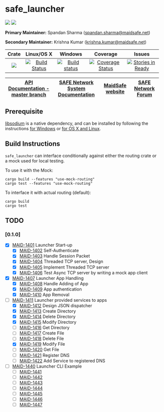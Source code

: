 # safe_launcher

[![](https://img.shields.io/badge/Project%20SAFE-Approved-green.svg)](http://maidsafe.net/applications) [![](https://img.shields.io/badge/License-GPL3-green.svg)](https://github.com/maidsafe/crust/blob/master/COPYING)


**Primary Maintainer:**     Spandan Sharma (spandan.sharma@maidsafe.net)

**Secondary Maintainer:**   Krishna Kumar (krishna.kumar@maidsafe.net)

|Crate|Linux/OS X|Windows|Coverage|Issues|
|:---:|:--------:|:-----:|:------:|:----:|
|[![](http://meritbadge.herokuapp.com/safe_launcher)](https://crates.io/crates/safe_launcher)|[![Build Status](https://travis-ci.org/maidsafe/safe_launcher.svg?branch=master)](https://travis-ci.org/maidsafe/safe_launcher)|[![Build status](https://ci.appveyor.com/api/projects/status/xnsjhx27snoh4lmy/branch/master?svg=true)](https://ci.appveyor.com/project/MaidSafe-QA/safe-launcher/branch/master)|[![Coverage Status](https://coveralls.io/repos/maidsafe/safe_launcher/badge.svg?branch=master)](https://coveralls.io/r/maidsafe/safe_launcher?branch=master)|[![Stories in Ready](https://badge.waffle.io/maidsafe/safe_launcher.png?label=ready&title=Ready)](https://waffle.io/maidsafe/safe_launcher)|

| [API Documentation - master branch](http://maidsafe.net/safe_launcher/master) | [SAFE Network System Documentation](http://systemdocs.maidsafe.net) | [MaidSafe website](http://maidsafe.net) | [SAFE Network Forum](https://forum.safenetwork.io) |
|:------:|:-------:|:-------:|:-------:|

## Prerequisite

[libsodium](https://github.com/jedisct1/libsodium) is a native dependency, and can be installed by following the instructions [for Windows](https://github.com/maidsafe/QA/blob/master/Documentation/Install%20libsodium%20for%20Windows.md) or [for OS X and Linux](https://github.com/maidsafe/QA/blob/master/Documentation/Install%20libsodium%20for%20OS%20X%20or%20Linux.md).

## Build Instructions

`safe_launcher` can interface conditionally against either the routing crate or a mock used for local testing.

To use it with the Mock:
```
cargo build --features "use-mock-routing"
cargo test --features "use-mock-routing"
```

To interface it with actual routing (default):
```
cargo build
cargo test
```

## TODO
### [0.1.0]
- [X] [MAID-1401](https://maidsafe.atlassian.net/browse/MAID-1401) Launcher Start-up
  - [X] [MAID-1402](https://maidsafe.atlassian.net/browse/MAID-1402) Self-Authenticate
  - [X] [MAID-1403](https://maidsafe.atlassian.net/browse/MAID-1403) Handle Session Packet
  - [X] [MAID-1404](https://maidsafe.atlassian.net/browse/MAID-1404) Threaded TCP server, Design
  - [X] [MAID-1405](https://maidsafe.atlassian.net/browse/MAID-1405) Implement Threaded TCP server
  - [X] [MAID-1406](https://maidsafe.atlassian.net/browse/MAID-1406) Test Async TCP server by writing a mock app client
- [X] [MAID-1407](https://maidsafe.atlassian.net/browse/MAID-1407) Launcher App Handling
  - [x] [MAID-1408](https://maidsafe.atlassian.net/browse/MAID-1408) Handle Adding of App
  - [X] [MAID-1409](https://maidsafe.atlassian.net/browse/MAID-1409) App authentication
  - [X] [MAID-1410](https://maidsafe.atlassian.net/browse/MAID-1410) App Removal
- [ ] [MAID-1411](https://maidsafe.atlassian.net/browse/MAID-1411) Launcher provided services to apps
  - [X] [MAID-1412](https://maidsafe.atlassian.net/browse/MAID-1412) Design JSON dispatcher
  - [X] [MAID-1413](https://maidsafe.atlassian.net/browse/MAID-1413) Create Directory
  - [X] [MAID-1414](https://maidsafe.atlassian.net/browse/MAID-1414) Delete Directory
  - [X] [MAID-1415](https://maidsafe.atlassian.net/browse/MAID-1415) Modify Directory
  - [ ] [MAID-1416](https://maidsafe.atlassian.net/browse/MAID-1416) Get Directory
  - [ ] [MAID-1417](https://maidsafe.atlassian.net/browse/MAID-1417) Create File
  - [ ] [MAID-1418](https://maidsafe.atlassian.net/browse/MAID-1418) Delete File
  - [X] [MAID-1419](https://maidsafe.atlassian.net/browse/MAID-1419) Modify File
  - [ ] [MAID-1420](https://maidsafe.atlassian.net/browse/MAID-1420) Get File
  - [ ] [MAID-1421](https://maidsafe.atlassian.net/browse/MAID-1421) Register DNS
  - [ ] [MAID-1422](https://maidsafe.atlassian.net/browse/MAID-1422) Add Service to registered DNS
- [ ] [MAID-1440](https://maidsafe.atlassian.net/browse/MAID-1440) Launcher CLI Example
  - [ ] [MAID-1441](https://maidsafe.atlassian.net/browse/MAID-1441)
  - [ ] [MAID-1442](https://maidsafe.atlassian.net/browse/MAID-1442)
  - [ ] [MAID-1443](https://maidsafe.atlassian.net/browse/MAID-1443)
  - [ ] [MAID-1444](https://maidsafe.atlassian.net/browse/MAID-1444)
  - [ ] [MAID-1445](https://maidsafe.atlassian.net/browse/MAID-1445)
  - [ ] [MAID-1446](https://maidsafe.atlassian.net/browse/MAID-1446)
  - [ ] [MAID-1447](https://maidsafe.atlassian.net/browse/MAID-1447)

